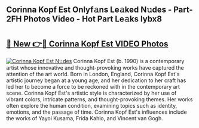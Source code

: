 ## Corinna Kopf Est Onlyf𝚊ns Le𝚊ked N𝚞des - Part-2FH Photos Video - Hot Part Le𝚊ks Iybx8

# <h2><a href="http://ab11085.deff.icu/?id=Corinna+Kopf+Est">🔗 New 👉🔴 Corinna Kopf Est VIDEO Photos</a></h2>

[![Corinna Kopf Est N𝚞des](https://i.imgur.com/rIISA9y.gif)](http://ab11085.deff.icu/?id=Corinna+Kopf+Est)
Corinna Kopf Est (b. 1990) is a contemporary artist whose innovative and thought-provoking works have captured the attention of the art world. Born in London, England, Corinna Kopf Est's artistic journey began at a young age, and her dedication to her craft has led her to become a force to be reckoned with in the contemporary art scene. Corinna Kopf Est's artistic style is characterized by her use of vibrant colors, intricate patterns, and thought-provoking themes. Her works often explore the human condition, examining topics such as identity, emotions, and the passage of time. Corinna Kopf Est's influences include the works of Yayoi Kusama, Frida Kahlo, and Vincent van Gogh.
